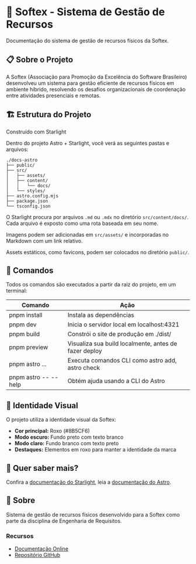 # 🚀 Softex - Sistema de Gestão de Recursos

Documentação do sistema de gestão de recursos físicos da Softex.

## 📋 Sobre o Projeto

A Softex (Associação para Promoção da Excelência do Software Brasileiro) desenvolveu um sistema para gestão eficiente de recursos físicos em ambiente híbrido, resolvendo os desafios organizacionais de coordenação entre atividades presenciais e remotas.

## 🏗️ Estrutura do Projeto

Construído com Starlight

Dentro do projeto Astro + Starlight, você verá as seguintes pastas e arquivos:

```
./docs-astro
├── public/
├── src/
│   ├── assets/
│   ├── content/
│   │   └── docs/
│   └── styles/
├── astro.config.mjs
├── package.json
└── tsconfig.json
```

O Starlight procura por arquivos `.md` ou `.mdx` no diretório `src/content/docs/`. Cada arquivo é exposto como uma rota baseada em seu nome.

Imagens podem ser adicionadas em `src/assets/` e incorporadas no Markdown com um link relativo.

Assets estáticos, como favicons, podem ser colocados no diretório `public/`.

## 🧞 Comandos

Todos os comandos são executados a partir da raiz do projeto, em um terminal:

| Comando              | Ação                                        |
| -------------------- | ------------------------------------------- |
| pnpm install         | Instala as dependências                     |
| pnpm dev             | Inicia o servidor local em localhost:4321   |
| pnpm build           | Constrói o site de produção em ./dist/      |
| pnpm preview         | Visualiza sua build localmente, antes de fazer deploy |
| pnpm astro ...       | Executa comandos CLI como astro add, astro check |
| pnpm astro -- --help | Obtém ajuda usando a CLI do Astro           |

## 🎨 Identidade Visual

O projeto utiliza a identidade visual da Softex:
- **Cor principal:** Roxo (#8B5CF6)
- **Modo escuro:** Fundo preto com texto branco
- **Modo claro:** Fundo branco com texto preto
- **Destaques:** Elementos em roxo para manter a identidade da marca

## 👀 Quer saber mais?

Confira a [documentação do Starlight](https://starlight.astro.build/), leia a [documentação do Astro](https://docs.astro.build/).

## 📄 Sobre

Sistema de gestão de recursos físicos desenvolvido para a Softex como parte da disciplina de Engenharia de Requisitos.

### Recursos

- [Documentação Online](https://mdsreq-fga-unb.github.io/REQ-2025.2-T01-Softex/)
- [Repositório GitHub](https://github.com/mdsreq-fga-unb/REQ-2025.2-T01-Softex)